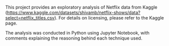This project provides an exploratory analysis of Netflix data from Kaggle (https://www.kaggle.com/datasets/shivamb/netflix-shows/data?select=netflix_titles.csv). For details on licensing, please refer to the Kaggle page.

The analysis was conducted in Python using Jupyter Notebook, with comments explaining the reasoning behind each technique used.
